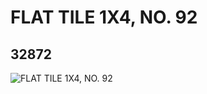 # FLAT TILE 1X4, NO. 92
## 32872
![FLAT TILE 1X4, NO. 92](https://lc-www-live-s.legocdn.com/media/bricks/5/2/6185318.jpg)